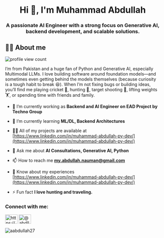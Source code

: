 <h1 align="center">Hi 👋, I'm Muhammad Abdullah</h1>
<h3 align="center">A passionate AI Engineer with a strong focus on Generative AI, backend development, and scalable solutions.</h3>

## 🙋‍♂️ About me

![profile view count](https://komarev.com/ghpvc/?username=aabdullah27)

I’m from Pakistan and a huge fan of Python and Generative AI, especially Multimodal LLMs. I love building software around foundation models—and sometimes even getting behind the models themselves (because curiosity is a tough habit to break 😆). When I’m not fixing bugs or building ideas, you’ll find me playing cricket 🏏, hunting 🎯, target shooting 🔫, lifting weights 🏋️, or spending time with friends and family.

- 🔭 I’m currently working as **Backend and AI Engineer on EAD Project by Techno Group**

- 🌱 I’m currently learning **ML/DL, Backend Architectures**

- 👨‍💻 All of my projects are available at [https://www.linkedin.com/in/muhammad-abdullah-py-dev/](https://www.linkedin.com/in/muhammad-abdullah-py-dev/)

- 💬 Ask me about **AI Consultations, Generative AI, Python**

- 📫 How to reach me **my.abdullah.nauman@gmail.com**

- 📄 Know about my experiences [https://www.linkedin.com/in/muhammad-abdullah-py-dev/](https://www.linkedin.com/in/muhammad-abdullah-py-dev/)

- ⚡ Fun fact **I love hunting and traveling.**

<h3 align="left">Connect with me:</h3>
<p align="left">
<a href="https://linkedin.com/in/https://www.linkedin.com/in/muhammad-abdullah-py-dev/" target="blank"><img align="center" src="https://raw.githubusercontent.com/rahuldkjain/github-profile-readme-generator/master/src/images/icons/Social/linked-in-alt.svg" alt="https://www.linkedin.com/in/muhammad-abdullah-py-dev/" height="30" width="40" /></a>
<a href="https://instagram.com/@abdllah._.27" target="blank"><img align="center" src="https://raw.githubusercontent.com/rahuldkjain/github-profile-readme-generator/master/src/images/icons/Social/instagram.svg" alt="@abdllah._.27" height="30" width="40" /></a>
</p>

<p><img align="left" src="https://github-readme-stats.vercel.app/api/top-langs?username=aabdullah27&show_icons=true&theme=dark&locale=en&layout=compact" alt="aabdullah27" /></p>
